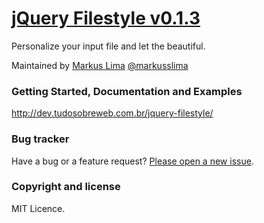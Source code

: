 # [jQuery Filestyle v0.1.3](http://dev.tudosobreweb.com.br/jquery-filestyle/)

Personalize your input file and let the beautiful.

Maintained by [Markus Lima](https://github.com/markusslima) [@markusslima](https://twitter.com/markusslima)

### Getting Started, Documentation and Examples
http://dev.tudosobreweb.com.br/jquery-filestyle/

### Bug tracker

Have a bug or a feature request? [Please open a new issue](https://github.com/markusslima/jquery-filestyle/issues).

### Copyright and license

MIT Licence.

